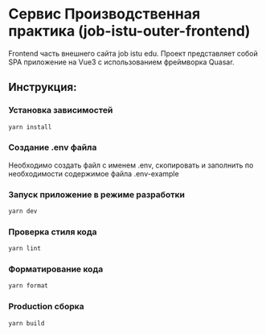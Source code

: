 # Сервис Производственная практика (job-istu-outer-frontend)

Frontend часть внешнего сайта job istu edu.
Проект представляет собой SPA приложение на Vue3 с использованием фреймворка Quasar.

## Инструкция:

### Установка зависимостей

```bash
yarn install
```

### Создание .env файла

Необходимо создать файл с именем .env, скопировать и заполнить по необходимости содержимое файла .env-example

### Запуск приложение в режиме разработки

```bash
yarn dev
```

### Проверка стиля кода

```bash
yarn lint
```

### Форматирование кода

```bash
yarn format
```

### Production сборка

```bash
yarn build
```
